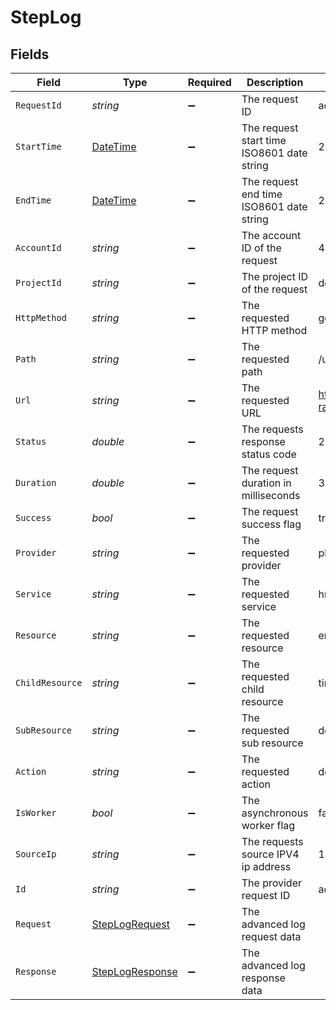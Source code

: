 # StepLog


## Fields

| Field                                                                                 | Type                                                                                  | Required                                                                              | Description                                                                           | Example                                                                               |
| ------------------------------------------------------------------------------------- | ------------------------------------------------------------------------------------- | ------------------------------------------------------------------------------------- | ------------------------------------------------------------------------------------- | ------------------------------------------------------------------------------------- |
| `RequestId`                                                                           | *string*                                                                              | :heavy_minus_sign:                                                                    | The request ID                                                                        | adbf752f-6457-4ddd-89b3-98ae2252b83b                                                  |
| `StartTime`                                                                           | [DateTime](https://learn.microsoft.com/en-us/dotnet/api/system.datetime?view=net-5.0) | :heavy_minus_sign:                                                                    | The request start time ISO8601 date string                                            | 2021-01-01T00:00:00Z                                                                  |
| `EndTime`                                                                             | [DateTime](https://learn.microsoft.com/en-us/dotnet/api/system.datetime?view=net-5.0) | :heavy_minus_sign:                                                                    | The request end time ISO8601 date string                                              | 2021-01-01T00:00:00Z                                                                  |
| `AccountId`                                                                           | *string*                                                                              | :heavy_minus_sign:                                                                    | The account ID of the request                                                         | 45355976281015164504                                                                  |
| `ProjectId`                                                                           | *string*                                                                              | :heavy_minus_sign:                                                                    | The project ID of the request                                                         | dev-project-68574                                                                     |
| `HttpMethod`                                                                          | *string*                                                                              | :heavy_minus_sign:                                                                    | The requested HTTP method                                                             | get                                                                                   |
| `Path`                                                                                | *string*                                                                              | :heavy_minus_sign:                                                                    | The requested path                                                                    | /unified/hris/employees                                                               |
| `Url`                                                                                 | *string*                                                                              | :heavy_minus_sign:                                                                    | The requested URL                                                                     | https://api.stackone.com/unified/hris/employees?raw=false                             |
| `Status`                                                                              | *double*                                                                              | :heavy_minus_sign:                                                                    | The requests response status code                                                     | 200                                                                                   |
| `Duration`                                                                            | *double*                                                                              | :heavy_minus_sign:                                                                    | The request duration in milliseconds                                                  | 356                                                                                   |
| `Success`                                                                             | *bool*                                                                                | :heavy_minus_sign:                                                                    | The request success flag                                                              | true                                                                                  |
| `Provider`                                                                            | *string*                                                                              | :heavy_minus_sign:                                                                    | The requested provider                                                                | planday                                                                               |
| `Service`                                                                             | *string*                                                                              | :heavy_minus_sign:                                                                    | The requested service                                                                 | hris                                                                                  |
| `Resource`                                                                            | *string*                                                                              | :heavy_minus_sign:                                                                    | The requested resource                                                                | employees                                                                             |
| `ChildResource`                                                                       | *string*                                                                              | :heavy_minus_sign:                                                                    | The requested child resource                                                          | time-off                                                                              |
| `SubResource`                                                                         | *string*                                                                              | :heavy_minus_sign:                                                                    | The requested sub resource                                                            | documents                                                                             |
| `Action`                                                                              | *string*                                                                              | :heavy_minus_sign:                                                                    | The requested action                                                                  | download                                                                              |
| `IsWorker`                                                                            | *bool*                                                                                | :heavy_minus_sign:                                                                    | The asynchronous worker flag                                                          | false                                                                                 |
| `SourceIp`                                                                            | *string*                                                                              | :heavy_minus_sign:                                                                    | The requests source IPV4 ip address                                                   | 192.168.1.1                                                                           |
| `Id`                                                                                  | *string*                                                                              | :heavy_minus_sign:                                                                    | The provider request ID                                                               | adbf752f-6457-4ddd-89b3-98ae2252b83b                                                  |
| `Request`                                                                             | [StepLogRequest](../../Models/Components/StepLogRequest.md)                           | :heavy_minus_sign:                                                                    | The advanced log request data                                                         |                                                                                       |
| `Response`                                                                            | [StepLogResponse](../../Models/Components/StepLogResponse.md)                         | :heavy_minus_sign:                                                                    | The advanced log response data                                                        |                                                                                       |
